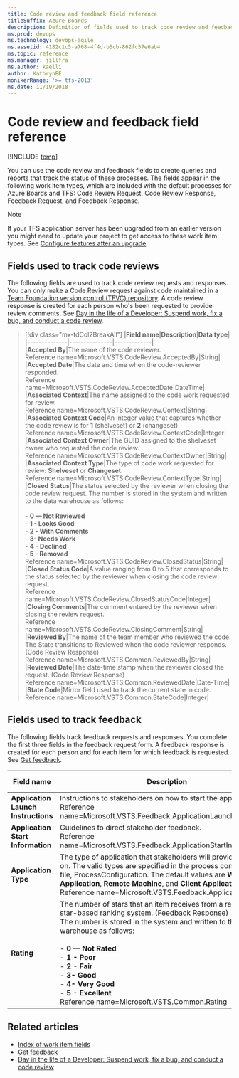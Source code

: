 ```yaml
---
title: Code review and feedback field reference
titleSuffix: Azure Boards
description: Definition of fields used to track code review and feedback requests and responses for Azure Boards, Azure DevOps, & Team Foundation Server 
ms.prod: devops
ms.technology: devops-agile
ms.assetid: 4182c1c5-a768-4f4d-b6cb-862fc57e6ab4
ms.topic: reference
ms.manager: jillfra
ms.author: kaelli
author: KathrynEE
monikerRange: '>= tfs-2013'
ms.date: 11/19/2018
--- 
```


# Code review and feedback field reference

[!INCLUDE [temp](../../_shared/version-vsts-tfs-all-versions.md)]


You can use the code review and feedback fields to create queries and reports that track the status of these processes. The fields appear in the following work item types, which are included with the default processes for Azure Boards and TFS: Code Review Request, Code Review Response, Feedback Request, and Feedback Response.  
  
> [!NOTE]  
>  If your TFS application server has been upgraded from an earlier version you might need to update your project to get access to these work item types. See [Configure features after an upgrade](../../../reference/configure-features-after-upgrade.md)  
  
##  <a name="codereviews"></a> Fields used to track code reviews  
 The following fields are used to track code review requests and responses. You can only make a Code Review request against code maintained in a [Team Foundation version control (TFVC) repository](../../../repos/tfvc/overview.md). A code review response is created for each person who's been requested to provide review comments. See [Day in the life of a Developer: Suspend work, fix a bug, and conduct a code review](../../../repos/tfvc/day-life-alm-developer-suspend-work-fix-bug-conduct-code-review.md).  
  

> [!div class="mx-tdCol2BreakAll"]
> |**Field name**|**Description**|**Data type**|  
> |--------------|---------------|-------------|  
> |**Accepted By**|The name of the code reviewer.<br/>Reference name=Microsoft.VSTS.CodeReview.AcceptedBy|String|  
> |**Accepted Date**|The date and time when the code-reviewer responded.<br/>Reference name=Microsoft.VSTS.CodeReview.AcceptedDate|DateTime|  
> |**Associated Context**|The name assigned to the code work requested for review.<br/>Reference name=Microsoft.VSTS.CodeReview.Context|String|  
> |**Associated Context Code**|An integer value that captures whether the code review is for **1** (shelveset) or **2** (changeset).<br/>Reference name=Microsoft.VSTS.CodeReview.ContextCode|Integer|  
> |**Associated Context Owner**|The GUID assigned to the shelveset owner who requested the code review.<br/>Reference name=Microsoft.VSTS.CodeReview.ContextOwner|String|  
> |**Associated Context Type**|The type of code work requested for review: **Shelveset** or **Changeset**.<br/>Reference name=Microsoft.VSTS.CodeReview.ContextType|String|  
> |**Closed Status**|The status selected by the reviewer when closing the code review request. The number is stored in the system and written to the data warehouse as follows:<br/><br/>-   **0 &mdash; Not Reviewed**<br />-   **1 - Looks Good**<br />-   **2 - With Comments**<br/>-   **3- Needs Work**<br />-   **4 - Declined**<br/>-   **5 - Removed**<br/>Reference name=Microsoft.VSTS.CodeReview.ClosedStatus|String|  
> |**Closed Status Code**|A value ranging from 0 to 5 that corresponds to the status selected by the reviewer when closing the code review request.<br/>Reference name=Microsoft.VSTS.CodeReview.ClosedStatusCode|Integer|  
> |**Closing Comments**|The comment entered by the reviewer when closing the review request.<br/>Reference name=Microsoft.VSTS.CodeReview.ClosingComment|String|  
> |**Reviewed By**|The name of the team member who reviewed the code. The State transitions to Reviewed when the code reviewer responds. (Code Review Response)<br/>Reference name=Microsoft.VSTS.Common.ReviewedBy|String|  
> |**Reviewed Date**|The date-time stamp when the reviewer closed the request. (Code Review Response)<br/>Reference name=Microsoft.VSTS.Common.ReviewedDate|Date-Time|  
> |**State Code**|Mirror field used to track the current state in code.<br/>Reference name=Microsoft.VSTS.Common.StateCode|Integer|  
  
##  <a name="feedback"></a> Fields used to track feedback  
 The following fields track feedback requests and responses. You complete the first three fields in the feedback request form. A feedback response is created for each person and for each item for which feedback is requested. See [Get feedback](../../../project/feedback/get-feedback.md).  
  
|**Field name**|**Description**|**Data type**|  
|--------------------|---------------------|-------------------|  
|**Application Launch Instructions**|Instructions to stakeholders on how to start the application.<br/>Reference name=Microsoft.VSTS.Feedback.ApplicationLaunchInstructions|HTML|  
|**Application Start Information**|Guidelines to direct stakeholder feedback.<br/>Reference name=Microsoft.VSTS.Feedback.ApplicationStartInformation|PlainText|  
|**Application Type**|The type of application that stakeholders will provide feedback on. The valid types are specified in the process configuration file, ProcessConfiguration. The default values are **Web Application**, **Remote Machine**, and **Client Application**.<br/>Reference name=Microsoft.VSTS.Feedback.ApplicationType|String|  
|**Rating**|The number of stars that an item receives from a reviewer in a star-based ranking system. (Feedback Response)<br /> The number is stored in the system and written to the data warehouse as follows:<br /><br /> -   **0 &mdash; Not Rated**<br />-   **1 - Poor**<br />-   **2 - Fair**<br />-   **3- Good**<br />-   **4- Very Good**<br />-   **5 - Excellent**<br/>Reference name=Microsoft.VSTS.Common.Rating|String|  
  
## Related articles
- [Index of work item fields](work-item-field.md)
- [Get feedback](../../../project/feedback/get-feedback.md)
- [Day in the life of a Developer: Suspend work, fix a bug, and conduct a code review](../../../repos/tfvc/day-life-alm-developer-suspend-work-fix-bug-conduct-code-review.md)